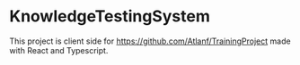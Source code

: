 # KnowledgeTestingSystem
This project is client side for https://github.com/Atlanf/TrainingProject made with React and Typescript.
